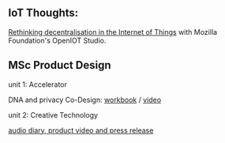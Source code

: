 ## IoT Thoughts:
[Rethinking decentralisation in the Internet of Things](thoughts/decentralisation.md)
with Mozilla Foundation's OpenIOT Studio.
	
## MSc Product Design		
unit 1: Accelerator

DNA and privacy Co-Design:
[workbook](https://docs.google.com/document/d/1SDKVdDS4p8GuT9t3ux6AL0m1s8A-1mW8HX7rP5zkBnw/edit?usp=sharing)
 / [video](https://youtu.be/o_xYVH7Z40o)

unit 2: Creative Technology 

[audio diary, product video and press release](thoughts/symbiotichome.html)
